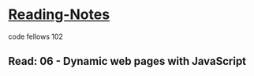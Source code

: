 # [Reading-Notes](https://alsosteve.github.io/reading-notes/)
code fellows 102

## Read: 06 - Dynamic web pages with JavaScript

### 